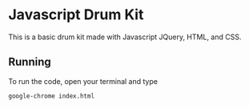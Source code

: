 # Javascript Drum Kit
This is a basic drum kit made with Javascript JQuery, HTML, and CSS.
## Running
To run the code, open your terminal and type
```
google-chrome index.html
```
